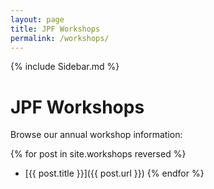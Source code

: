```yaml
---
layout: page
title: JPF Workshops
permalink: /workshops/
---
```


{% include Sidebar.md %}

# JPF Workshops

Browse our annual workshop information:

{% for post in site.workshops reversed %}
- [{{ post.title }}]({{ post.url }})
  {% endfor %}
